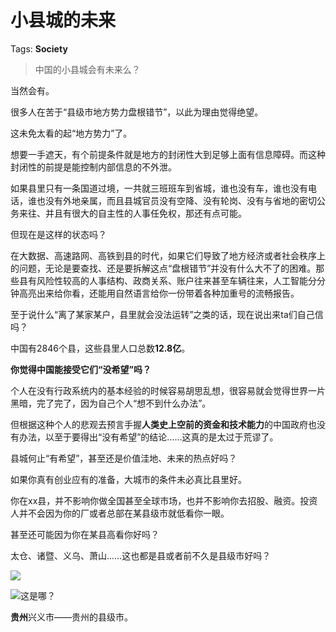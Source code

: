 # 小县城的未来

Tags: **Society**

> 中国的小县城会有未来么？



当然会有。

很多人在苦于“县级市地方势力盘根错节”，以此为理由觉得绝望。

这未免太看的起“地方势力”了。

想要一手遮天，有个前提条件就是地方的封闭性大到足够上面有信息障碍。而这种封闭性的前提是能控制内部信息的不外泄。

如果县里只有一条国道过境，一共就三班班车到省城，谁也没有车，谁也没有电话，谁也没有外地亲属，而且县城官员没有空降、没有轮岗、没有与省地的密切公务来往、并且有很大的自主性的人事任免权，那还有点可能。

但现在是这样的状态吗？

在大数据、高速路网、高铁到县的时代，如果它们导致了地方经济或者社会秩序上的问题，无论是要查找、还是要拆解这点“盘根错节”并没有什么大不了的困难。那些县有风险性较高的人事结构、政商关系、账户往来甚至车辆往来，人工智能分分钟高亮出来给你看，还能用自然语言给你一份带着各种加重号的流畅报告。

至于说什么“离了某家某户，县里就会没法运转”之类的话，现在说出来ta们自己信吗？

中国有2846个县，这些县里人口总数**12.8亿**。

**你觉得中国能接受它们“没希望”吗？**

个人在没有行政系统内的基本经验的时候容易胡思乱想，很容易就会觉得世界一片黑暗，完了完了，因为自己个人“想不到什么办法”。

但根据这种个人的悲观去预言手握**人类史上空前的资金和技术能力**的中国政府也没有办法，以至于要得出“没有希望”的结论……这真的是太过于荒谬了。

县城何止“有希望”，甚至还是价值洼地、未来的热点好吗？

如果你真有创业应有的准备，大城市的条件未必真比县里好。

你在xx县，并不影响你做全国甚至全球市场，也并不影响你去招股、融资。投资人并不会因为你的厂或者总部在某县级市就低看你一眼。

甚至还可能因为你在某县高看你好吗？

太仓、诸暨、义乌、萧山……这也都是县或者前不久是县级市好吗？

![](https://picx.zhimg.com/50/v2-458e73a7fecc8843cca420141c7f671a_720w.jpg?source=1940ef5c)  


![](https://picx.zhimg.com/50/v2-69ee1e821b8745b4738915230df8c3bb_720w.jpg?source=1940ef5c)这是哪？

**贵州**兴义市——贵州的县级市。



